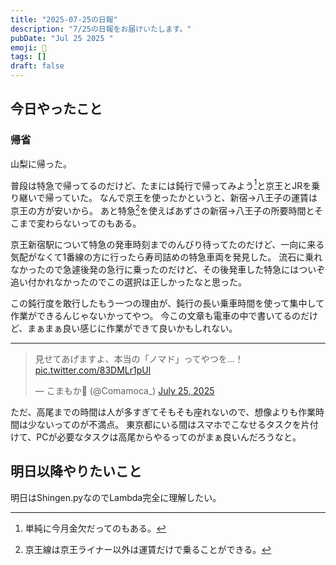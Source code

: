 ```yaml
---
title: "2025-07-25の日報"
description: "7/25の日報をお届けいたします。"
pubDate: "Jul 25 2025 "
emoji: 🦊
tags: []
draft: false
---
```


## 今日やったこと

### 帰省

山梨に帰った。

普段は特急で帰ってるのだけど、たまには鈍行で帰ってみよう[^1]と京王とJRを乗り継いで帰っていた。
なんで京王を使ったかというと、新宿→八王子の運賃は京王の方が安いから。
あと特急[^2]を使えばあずさの新宿→八王子の所要時間とそこまで変わらないってのもある。

京王新宿駅について特急の発車時刻までのんびり待ってたのだけど、一向に来る気配がなくて1番線の方に行ったら寿司詰めの特急車両を発見した。
流石に乗れなかったので急遽後発の急行に乗ったのだけど、その後発車した特急にはついぞ追い付かれなかったのでこの選択は正しかったなと思った。

この鈍行度を敢行したもう一つの理由が、鈍行の長い乗車時間を使って集中して作業ができるんじゃないかってやつ。
今この文章も電車の中で書いてるのだけど、まぁまぁ良い感じに作業ができて良いかもしれない。

---

<blockquote class="twitter-tweet"><p lang="ja" dir="ltr">見せてあげますよ、本当の「ノマド」ってやつを...！ <a href="https://t.co/83DMLr1pUl">pic.twitter.com/83DMLr1pUl</a></p>&mdash; こまもか🦊 (@Comamoca_) <a href="https://twitter.com/Comamoca_/status/1948741670033654016?ref_src=twsrc%5Etfw">July 25, 2025</a></blockquote> <script async src="https://platform.twitter.com/widgets.js" charset="utf-8"></script>

ただ、高尾までの時間は人が多すぎてそもそも座れないので、想像よりも作業時間は少ないってのが不満点。
東京都にいる間はスマホでこなせるタスクを片付けて、PCが必要なタスクは高尾からやるってのがまぁ良いんだろうなと。

## 明日以降やりたいこと

明日はShingen.pyなのでLambda完全に理解したい。

[^1]: 単純に今月金欠だってのもある。

[^2]: 京王線は京王ライナー以外は運賃だけで乗ることができる。
